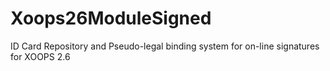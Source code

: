 # Xoops26ModuleSigned
ID Card Repository and Pseudo-legal binding system for on-line signatures for XOOPS 2.6

